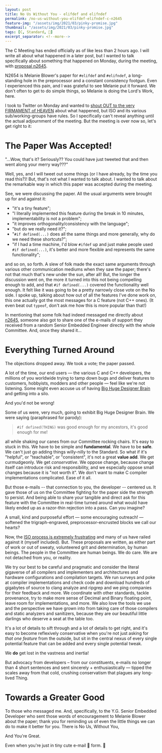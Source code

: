 ```yaml
---
layout: post
title: No Us Without You - elifdef and elifndef
permalink: /no-us-without-you-elifdef-elifndef-c-n2645
feature-img: "/assets/img/2021/03/pinky-promise.jpg"
thumbnail: "/assets/img/2021/03/pinky-promise.jpg"
tags: [C, Standard, 🎉]
excerpt_separator: <!--more-->
---
```


The C Meeting has ended officially as of like less than 2 hours ago. I will write all about what happened in a later post, but I wanted to talk specifically<!--more--> about something that happened on Monday, during the meeting, with [proposal n2645](http://www.open-std.org/jtc1/sc22/wg14/www/docs/n2645.pdf).

N2654 is Melanie Blower's paper for `#elifdef` and `#elifndef`, a long-standing hole in the preprocessor and a constant consistency footgun. Even I experienced this pain, and I was grateful to see Melanie put it forward. We don't often to get to do simple things, so Melanie is doing the Lord's Work, here.

I took to Twitter on Monday and wanted to [shout OUT to the very FIRMAMENT of HEAVEN](https://twitter.com/__phantomderp/status/1368972508817395728) about what happened, but ISO and its various sub/working-groups have rules. So I specifically can't reveal anything until the actual adjournment of the meeting. But the meeting is over now so, let's get right to it:




# The Paper Was Accepted!

"...Wow, that's it? Seriously?? You could have just tweeted that and then went along your merry way???"

Well, yes, and I will tweet out some things (or I have already, by the time you read this?)! But, that's not what I wanted to talk about. I wanted to talk about the remarkable way in which this paper was accepted during the meeting.

See, we were discussing the paper. All the usual arguments were brought up for and against it:

- "it's a tiny feature";
- "I literally implemented this feature during the break in 10 minutes, implementability is not a problem";
- "it improves orthogonality/consistency with the language";
- "but do we really need it?";
- "`#if defined(...)` does all the same things and more generally, why do we need these shortcuts?";
- "if I had a time machine, I'd blow `#ifdef` up and just make people used `#if defined(...)`, it's better and more flexible and represents the same functionality";

and so on, so forth. A slew of folk made the exact same arguments through various other communication mediums when they saw the paper; there's not that much that's new under the sun, after all! But, the longer the discussion went on, the more it turned into this not being compelling enough to add, and that `#if defined(...)` covered the functionality well enough. It felt like it was going to be a pretty narrowly close vote on the No side. I spoke up, talking about how out of all the features I've done work on, this one actually got the most messages for a C feature (not C++ ones). (It even beat out `typeof`, don't ask me how this is more popular than that!)

In mentioning that some folk had indeed messaged me directly about [n2645](http://www.open-std.org/jtc1/sc22/wg14/www/docs/n2645.pdf), someone also got to share one of the e-mails of support they received from a random Senior Embedded Engineer directly with the whole Committee. And, once they shared it...



# Everything Turned Around

The objections dropped away. We took a vote; the paper passed.

A lot of the time, our end users — the various C and C++ developers, the millions of you worldwide trying to tamp down bugs and deliver features to customers, hobbyists, modders and other people — feel like we're not listening. Some might even accuse us of having [Big Huge Designer Brain](https://twitter.com/pcwalton/status/1367966466956431361) and getting into a silo.

And you'd not be wrong!

Some of us were, very much, going to exhibit Big Huge Designer Brain. We were saying (paraphrased for parody):

> ``#if defined(THING)`` was good enough for my ancestors, it's good enough for me!

all while shaking our canes from our Committee rocking chairs. It's easy to stuck in this. We have to be simple and **fundamental**. We have to be **safe**. We can't just go adding things willy-nilly to the Standard. So what if it's "helpful", or "teachable", or "consistent", it's not a great **value add**. We get curmudgeonly. We get _conservative_. We oppose change, because change itself can introduce risk and responsibility, and we especially oppose small changes because it is "not worth it". We don't want to make C compiler implementations complicated. Ease of it all.

But those e-mails -- that connection to you, the developer -- centered us. It gave those of us on the Committee fighting for the paper side the strength to persist. And being able to share your tangible and direct ask for this feature with the Committee in real-time turned around what would have likely ended up as a razor-thin rejection into a pass. Can you imagine?

A small, kind and purposeful effort — some encouraging outreach! — softened the trigraph-engraved, preprocessor-encrusted blocks we call our hearts?

Now, the [ISO process is extremely frustrating](https://twitter.com/isostandards/status/1367138676162105344) and many of us have railed against it (myself included). But. These proposals are written, as either part of work or out of sweaty, volunteered grit and determination, by human beings. The people in the Committee are human beings. We do care. We are not detached from you, or reality.

We try our best to be careful and pragmatic and consider the literal gigaverse of all compilers and implementers and architectures and hardware configurations and compilation targets. We run surveys and poke at compiler implementations and check code and download hundreds of gigabytes of source to clang analyze and ripgrep and we ping companies for their feedback and more. We coordinate with other standards, tackle provenance, try to make more sense of Decimal and Binary floating point, leave room for implementations, and more. We also love the tools we use and the perspective we have grown into from taking care of those compilers and static analyzers and sanitizers, because they are our beautiful little darlings who deserve a seat at the table too.

It's a lot of details to sift through and a lot of details to get right, and it's easy to become reflexively conservative when you're not just asking for _that one feature_ from the outside, but sit in the central nexus of every single potential feature that can be added and every single potential tweak.

We **do** get lost in the vastness and inertia!

But advocacy from developers – from our constituents, e-mails no longer than 4 short sentences and sent sincerely + enthusiastically — tipped the scales away from that cold, crushing conservatism that plagues any long-lived Thing.




# Towards a Greater Good

To those who messaged me. And, specifically, to the Y.G. Senior Embedded Developer who sent those words of encouragement to Melanie Blower about the paper; thank you for reminding us of even the little things we can do to make it better for you. There is No Us, Without You,

And You're Great.

Even when you're just in tiny cute e-mail 📧 form. 💚
